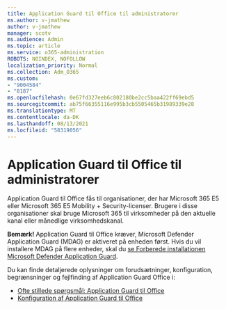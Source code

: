 ```yaml
---
title: Application Guard til Office til administratorer
ms.author: v-jmathew
author: v-jmathew
manager: scotv
ms.audience: Admin
ms.topic: article
ms.service: o365-administration
ROBOTS: NOINDEX, NOFOLLOW
localization_priority: Normal
ms.collection: Adm_O365
ms.custom:
- "9004584"
- "8187"
ms.openlocfilehash: 0e67fd327eeb6c802180be2cc5baa422ff69ebd5
ms.sourcegitcommit: ab75f66355116e995b3cb5505465b31989339e28
ms.translationtype: MT
ms.contentlocale: da-DK
ms.lasthandoff: 08/13/2021
ms.locfileid: "58319056"
---
```

# <a name="application-guard-for-office-for-admins"></a>Application Guard til Office til administratorer

Application Guard til Office fås til organisationer, der har Microsoft 365 E5 eller Microsoft 365 E5 Mobility + Security-licenser. Brugere i disse organisationer skal bruge Microsoft 365 til virksomheder på den aktuelle kanal eller månedlige virksomhedskanal.

**Bemærk!** Application Guard til Office kræver, Microsoft Defender Application Guard (MDAG) er aktiveret på enheden først. Hvis du vil installere MDAG på flere enheder, skal du [se Forberede installationen Microsoft Defender Application Guard](https://docs.microsoft.com/windows/security/threat-protection/microsoft-defender-application-guard/install-md-app-guard).

Du kan finde detaljerede oplysninger om forudsætninger, konfiguration, begrænsninger og fejlfinding af Application Guard Office i:

- [Ofte stillede spørgsmål: Application Guard til Office](https://support.microsoft.com/office/application-guard-for-office-9e0fb9c2-ffad-43bf-8ba3-78f785fdba46)
- [Konfiguration af Application Guard til Office](https://docs.microsoft.com/microsoft-365/security/office-365-security/install-app-guard)
